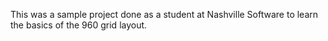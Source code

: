 This was a sample project done as a student at Nashville Software to learn the basics of the 960 grid layout.